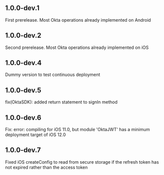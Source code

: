 ## 1.0.0-dev.1

First prerelease. Most Okta operations already implemented on Android

## 1.0.0-dev.2

Second prerelease. Most Okta operations already implemented on iOS

## 1.0.0-dev.4

Dummy version to test continuous deployment

## 1.0.0-dev.5

fix(OktaSDK): added return statement to signIn method


## 1.0.0-dev.6

Fix: error: compiling for iOS 11.0, but module 'OktaJWT' has a minimum deployment target of iOS 12.0

## 1.0.0-dev.7

Fixed iOS createConfig to read from secure storage if the refresh token has not expired rather than the access token
